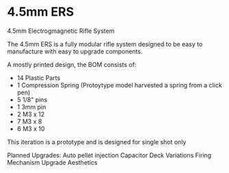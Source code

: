 # 4.5mm ERS
 4.5mm Electrogmagnetic Rifle System

The 4.5mm ERS is a fully modular rifle system designed to be easy to manufacture with easy to upgrade components.

A mostly printed design, the BOM consists of:

- 14 Plastic Parts
- 1 Compression Spring (Protoytype model harvested a spring from a click pen)
- 5 1/8" pins
- 1 3mm pin
- 2 M3 x 12
- 7 M3 x 8
- 6 M3 x 10

This iteration is a prototype and is designed for single shot only

Planned Upgrades:
Auto pellet injection
Capacitor Deck Variations
Firing Mechanism Upgrade
Aesthetics